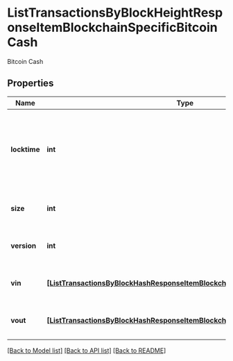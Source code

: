 # ListTransactionsByBlockHeightResponseItemBlockchainSpecificBitcoinCash

Bitcoin Cash

## Properties
Name | Type | Description | Notes
------------ | ------------- | ------------- | -------------
**locktime** | **int** | Represents the time at which a particular transaction can be added to the blockchain. | 
**size** | **int** | Represents the total size of this transaction. | 
**version** | **int** | Represents the total size of this transaction. | 
**vin** | [**[ListTransactionsByBlockHashResponseItemBlockchainSpecificBitcoinCashVin]**](ListTransactionsByBlockHashResponseItemBlockchainSpecificBitcoinCashVin.md) | Represents the transaction inputs. | 
**vout** | [**[ListTransactionsByBlockHashResponseItemBlockchainSpecificBitcoinCashVout]**](ListTransactionsByBlockHashResponseItemBlockchainSpecificBitcoinCashVout.md) | Represents the transaction outputs. | 

[[Back to Model list]](../README.md#documentation-for-models) [[Back to API list]](../README.md#documentation-for-api-endpoints) [[Back to README]](../README.md)


